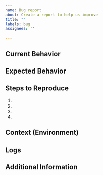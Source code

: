 ```yaml
---
name: Bug report
about: Create a report to help us improve
title: ""
labels: bug
assignees: ''

---
```


<!--- Provide a general summary of the issue in the Title above -->

## Current Behavior
<!--- What is actually happening -->

## Expected Behavior
<!--- What should happen -->

## Steps to Reproduce
<!-- Provide a detailed set of steps to reproduce the bug. -->

1.
2.
3.
4.

## Context (Environment)

<!-- Provide some context to the bug, e.g. on which platform, with which account, ... -->

## Logs
<!-- Please share as many logs as possible. This will help to debug -->
<!-- If logs are long, considering putting them in a [gist](https://gist.github.com/) and adding the link here. This helps keep this issue report smaller. -->
<!-- Don't forget to remove any connection string information! -->

## Additional Information
<!-- Please provide any additional information that may be helpful in understanding the issue. -->
